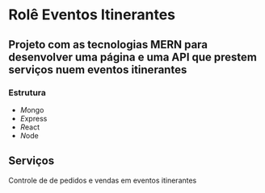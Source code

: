 # Rolê Eventos Itinerantes

## Projeto com as tecnologias MERN para desenvolver uma página e uma API que prestem serviços nuem eventos itinerantes

### Estrutura
- *M*ongo
- *E*xpress
- *R*eact
- *N*ode

## Serviços

Controle de de pedidos e vendas em eventos itinerantes


